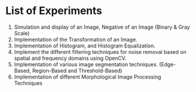 <h1>List of Experiments</h1>
<ol>
  <li>Simulation and display of an Image, Negative of an Image (Binary & Gray Scale)</li>
  <li>Implementation of the Transformation of an Image.</li>
  <li>Implementation of Histogram, and Histogram Equalization.</li>
  <li>Implement the different filtering techniques for noise removal based on spatial and frequency domains using OpenCV.</li>
  <li>Implementation of various image segmentation techniques. (Edge-Based, Region-Based and Threshold-Based)</li>
  <li>Implementation of different Morphological Image Processing Techniques</li>
</ol>
